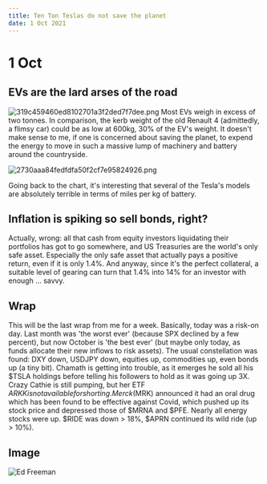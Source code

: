 ```yaml
---
title: Ten Ton Teslas do not save the planet
date: 1 Oct 2021
---
```


# 1 Oct

## EVs are the lard arses of the road

![319c459460ed8102701a3f2ded7f7dee.png]({attach}319c459460ed8102701a3f2ded7f7dee.png)
Most EVs weigh in excess of two tonnes. 
In comparison, the kerb weight of the old Renault 4 (admittedly, a flimsy car) could be as low at 600kg, 30% of the EV's weight. It doesn't make sense to me, if one is concerned about saving the planet, to  expend the energy to move in such a massive lump of machinery and battery around the countryside. 

![2730aaa84fedfdfa50f2cf7e95824926.png]({attach}2730aaa84fedfdfa50f2cf7e95824926.png)

Going back to the chart, it's interesting that several of the Tesla's models are absolutely terrible in terms of miles per kg of battery.

## Inflation is spiking so sell bonds, right?

Actually, wrong: all that cash from equity investors liquidating their portfolios has got to go somewhere, and US Treasuries are the world's only safe asset. Especially the only safe asset that actually pays  a positive return, even if it is only 1.4%. And anyway, since it's the perfect collateral, a suitable level of gearing can turn that 1.4% into 14% for an investor with enough … savvy.

## Wrap

This will be the last wrap from me for a week. 
Basically, today was a risk-on day. 
Last month was 'the worst ever' (because SPX declined by a few percent), but now October is 'the best ever' (but maybe only today, as funds allocate their new inflows to risk assets). 
The usual constellation was found: DXY down, USDJPY down, equities up, commodities up, even bonds up (a tiny bit).
Chamath is getting into trouble, as it emerges he sold all his $TSLA holdings before telling his followers to hold as it was going up 3X. 
Crazy Cathie is still pumping, but her ETF $ARKK is not available for shorting.
Merck ($MRK) announced it had an oral drug which has been found to be effective against Covid, which pushed up its stock price and depressed those of $MRNA and $PFE.
Nearly all energy stocks were up. 
$RIDE was down > 18%, $APRN continued its wild ride (up > 10%).


## Image

![Ed Freeman](https://pbs.twimg.com/media/FAnFN4sXoAU6ika?format=jpg&name=900x900)
